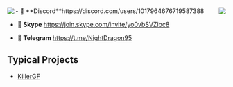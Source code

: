 <h1 align="center">
  <img align="left" src="https://visitor-badge.laobi.icu/badge?page_id=DarlingUUi.DarlingUUi" />
  <img align="right" src="https://img.shields.io/github/followers/DarlingUUi?label=Follow&style=social" />
</h1>
- 💖 **Discord**https://discord.com/users/1017964676719587388

- 💖 **Skype** https://join.skype.com/invite/yo0vbSVZibc8

- 💖 **Telegram** https://t.me/NightDragon95

## Typical Projects

- [KillerGF](https://killergf.com/)
